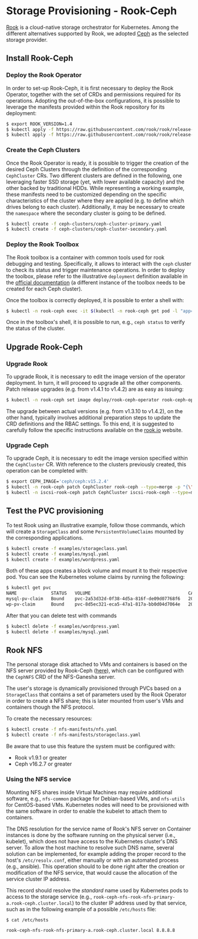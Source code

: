 # Storage Provisioning - Rook-Ceph

[Rook](https://rook.io/) is a cloud-native storage orchestrator for Kubernetes.
Among the different alternatives supported by Rook, we adopted [Ceph](https://ceph.io/en) as the selected storage provider.

## Install Rook-Ceph

### Deploy the Rook Operator
In order to set-up Rook-Ceph, it is first necessary to deploy the Rook Operator, together with the set of CRDs and permissions required for its operations.
Adopting the out-of-the-box configurations, it is possible to leverage the manifests provided within the Rook repository for its deployment:

```bash
$ export ROOK_VERSION=1.4
$ kubectl apply -f https://raw.githubusercontent.com/rook/rook/release-${ROOK_VERSION}/cluster/examples/kubernetes/ceph/common.yaml
$ kubectl apply -f https://raw.githubusercontent.com/rook/rook/release-${ROOK_VERSION}/cluster/examples/kubernetes/ceph/operator.yaml
```

### Create the Ceph Clusters
Once the Rook Operator is ready, it is possible to trigger the creation of the desired Ceph Clusters through the definition of the corresponding `CephCluster` CRs.
Two different clusters are defined in the following, one leveraging faster SSD storage (yet, with lower available capacity) and the other backed by traditional HDDs.
While representing a working example, these manifests need to be customized depending on the specific characteristics of the cluster where they are applied (e.g. to define which drives belong to each cluster).
Additionally, it may be necessary to create the `namespace` where the secondary cluster is going to be defined.

```bash
$ kubectl create -f ceph-clusters/ceph-cluster-primary.yaml
$ kubectl create -f ceph-clusters/ceph-cluster-secondary.yaml
```

### Deploy the Rook Toolbox

The Rook toolbox is a container with common tools used for rook debugging and testing. Specifically, it allows to interact with the `ceph` cluster to check its status and trigger maintenance operations.
In order to deploy the toolbox, please refer to the illustrative `deployment` definition available in the [official documentation](https://rook.io/docs/rook/v1.4/ceph-toolbox.html) (a different instance of the toolbox needs to be created for each Ceph cluster).

Once the toolbox is correctly deployed, it is possible to enter a shell with:

```bash
$ kubectl -n rook-ceph exec -it $(kubectl -n rook-ceph get pod -l "app=rook-ceph-tools" -o jsonpath='{.items[0].metadata.name}') -- /bin/bash
```

Once in the toolbox's shell, it is possible to run, e.g., `ceph status` to verify the status of the cluster.

## Upgrade Rook-Ceph

### Upgrade Rook
To upgrade Rook, it is necessary to edit the image version of the operator deployment. In turn, it will proceed to upgrade all the other components.
Patch release upgrades (e.g. from v1.4.1 to v1.4.2) are as easy as issuing:

```bash
$ kubectl -n rook-ceph set image deploy/rook-ceph-operator rook-ceph-operator=rook/ceph:v1.4.2
```

The upgrade between actual versions (e.g. from v1.3.10 to v1.4.2), on the other hand, typically involves additional preparation steps to update the CRD definitions and the RBAC settings.
To this end, it is suggested to carefully follow the specific instructions available on the [rook.io](https://rook.io/docs/rook/v1.4/ceph-upgrade.html) website.

### Upgrade Ceph
To upgrade Ceph, it is necessary to edit the image version specified within the `CephCluster` CR.
With reference to the clusters previously created, this operation can be completed with:

```bash
$ export CEPH_IMAGE='ceph/ceph:v15.2.4'
$ kubectl -n rook-ceph patch CephCluster rook-ceph --type=merge -p "{\"spec\": {\"cephVersion\": {\"image\": \"$CEPH_IMAGE\"}}}"
$ kubectl -n iscsi-rook-ceph patch CephCluster iscsi-rook-ceph --type=merge -p "{\"spec\": {\"cephVersion\": {\"image\": \"$CEPH_IMAGE\"}}}"
```

## Test the PVC provisioning
To test Rook using an illustrative example, follow those commands, which will create a `StorageClass` and some `PersistentVolumeClaims` mounted by the corresponding applications.

```bash
$ kubectl create -f examples/storageclass.yaml
$ kubectl create -f examples/mysql.yaml
$ kubectl create -f examples/wordpress.yaml
```

Both of these apps creates a block volume and mount it to their respective pod. You can see the Kubernetes volume claims by running the following:

```bash
$ kubectl get pvc
NAME             STATUS   VOLUME                                     CAPACITY   ACCESS MODES   STORAGECLASS      AGE
mysql-pv-claim   Bound    pvc-2a53d32d-0f38-4d5a-816f-de09d07768f6   20Gi       RWO            rook-ceph-block   134m
wp-pv-claim      Bound    pvc-8d5ec321-eca5-47a1-817a-bb0d04d7064e   20Gi       RWO            rook-ceph-block   134m
```

After that you can delete test with commands
```bash
$ kubectl delete -f examples/wordpress.yaml
$ kubectl delete -f examples/mysql.yaml
```

## Rook NFS
The personal storage disk attached to VMs and containers is based on the NFS server provided by Rook-Ceph ([here](https://rook.io/docs/rook/v1.10/Storage-Configuration/NFS/nfs/)), which can be configured with the `CephNFS` CRD of the NFS-Ganesha server.

The user's storage is dynamically provisioned through PVCs based on a `StorageClass` that contains a set of parameters used by the Rook Operator in order to create a NFS share; this is later mounted from user's VMs and containers though the NFS protocol.

To create the necessary resources:
```bash
$ kubectl create -f nfs-manifests/nfs.yaml
$ kubectl create -f nfs-manifests/storageclass.yaml
```

Be aware that to use this feature the system must be configured with:
- Rook v1.9.1 or greater
- Ceph v16.2.7 or greater

### Using the NFS service
Mounting NFS shares inside Virtual Machines may require additional software, e.g., `nfs-common` package for Debian-based VMs, and `nfs-utils` for CentOS-based VMs. Kubernetes nodes will need to be provisioned with the same software in order to enable the kubelet to attach them to containers.

The DNS resolution for the service name of Rook's NFS server on Container instances is done by the software running on the physical server (i.e., kubelet), which does not have access to the Kubernetes cluster's DNS server.
To allow the host machine to resolve such DNS name, several solution can be implemented, for example adding the proper record to the host's `/etc/resolv.conf`, either manually or with an automated process (e.g., ansible). This operation should to be done right after the creation or modification of the NFS service, that would cause the allocation of the service cluster IP address.

This record should resolve the _standard_ name used by Kubernetes pods to access to the storage service (e.g., `rook-ceph-nfs-rook-nfs-primary-a.rook-ceph.cluster.local`) to the cluster IP address used by that service, such as in the following example of a possible `/etc/hosts` file:

```bash
$ cat /etc/hosts

rook-ceph-nfs-rook-nfs-primary-a.rook-ceph.cluster.local 8.8.8.8
```
